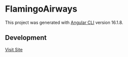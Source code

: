 # FlamingoAirways

This project was generated with [Angular CLI](https://github.com/angular/angular-cli) version 16.1.8.

## Development

[Visit Site](https://flamingo-airways.netlify.app/)
